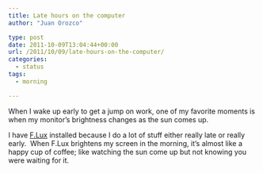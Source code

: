 ```yaml
---
title: Late hours on the computer
author: "Juan Orozco" 

type: post
date: 2011-10-09T13:04:44+00:00
url: /2011/10/09/late-hours-on-the-computer/
categories:
  - status
tags:
  - morning

---
```

When I wake up early to get a jump on work, one of my favorite moments is when my monitor’s brightness changes as the sun comes up.&#160; 

I have [F.Lux][1] installed because I do a lot of stuff either really late or really early.&#160; When F.Lux brightens my screen in the morning, it’s almost like a happy cup of coffee; like watching the sun come up but not knowing you were waiting for it.&#160;

 [1]: http://stereopsis.com/flux/